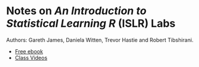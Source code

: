 Notes on *An Introduction to Statistical Learning R* (ISLR) Labs
===============================================
Authors: Gareth James, Daniela Witten, Trevor Hastie and Robert Tibshirani.

* [Free ebook](http://www-bcf.usc.edu/~gareth/ISL/ISLR%20First%20Printing.pdf)
* [Class Videos](http://www.dataschool.io/15-hours-of-expert-machine-learning-videos/)

